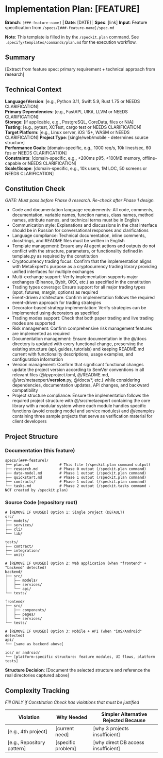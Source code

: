 # Implementation Plan: [FEATURE]

**Branch**: `[###-feature-name]` | **Date**: [DATE] | **Spec**: [link]
**Input**: Feature specification from `/specs/[###-feature-name]/spec.md`

**Note**: This template is filled in by the `/speckit.plan` command. See `.specify/templates/commands/plan.md` for the execution workflow.

## Summary

[Extract from feature spec: primary requirement + technical approach from research]

## Technical Context

<!--
  ACTION REQUIRED: Replace the content in this section with the technical details
  for the project. The structure here is presented in advisory capacity to guide
  the iteration process.
-->

**Language/Version**: [e.g., Python 3.11, Swift 5.9, Rust 1.75 or NEEDS CLARIFICATION]  
**Primary Dependencies**: [e.g., FastAPI, UIKit, LLVM or NEEDS CLARIFICATION]  
**Storage**: [if applicable, e.g., PostgreSQL, CoreData, files or N/A]  
**Testing**: [e.g., pytest, XCTest, cargo test or NEEDS CLARIFICATION]  
**Target Platform**: [e.g., Linux server, iOS 15+, WASM or NEEDS CLARIFICATION]
**Project Type**: [single/web/mobile - determines source structure]  
**Performance Goals**: [domain-specific, e.g., 1000 req/s, 10k lines/sec, 60 fps or NEEDS CLARIFICATION]  
**Constraints**: [domain-specific, e.g., <200ms p95, <100MB memory, offline-capable or NEEDS CLARIFICATION]  
**Scale/Scope**: [domain-specific, e.g., 10k users, 1M LOC, 50 screens or NEEDS CLARIFICATION]

## Constitution Check

*GATE: Must pass before Phase 0 research. Re-check after Phase 1 design.*

- Code and documentation language requirements: All code, comments, documentation, variable names, function names, class names, method names, attribute names, and technical terms must be in English
- Communication style: Explanations and discussions in the chat interface should be in Russian for conversational responses and clarifications
- Language compliance: Technical documentation, inline comments, docstrings, and README files must be written in English
- Template management: Ensure any AI agent actions and outputs do not conflict with the structure, parameters, or functionality defined in template.py as required by the constitution
- Cryptocurrency trading focus: Confirm that the implementation aligns with MetaExpert's purpose as a cryptocurrency trading library providing unified interfaces for multiple exchanges
- Multi-exchange support: Verify implementation supports major exchanges (Binance, Bybit, OKX, etc.) as specified in the constitution
- Trading types coverage: Ensure support for all major trading types (spot, futures, margin, options) as required
- Event-driven architecture: Confirm implementation follows the required event-driven approach for trading strategies
- Decorator-based strategy implementation: Verify strategies can be implemented using decorators as specified
- Trading modes support: Check that both paper trading and live trading modes are supported
- Risk management: Confirm comprehensive risk management features are implemented as required
- Documentation management: Ensure documentation in the @/docs directory is updated with every functional change, preserving the existing structure (api, guides, tutorials) and keeping README.md current with functionality descriptions, usage examples, and configuration information
- Version management: Confirm that significant functional changes update the project version according to SemVer conventions in all relevant files (@/pyproject.toml, @/README.md, @/src/metaexpert/__version__.py, @/docs/*, etc.) while considering dependencies, documentation updates, API changes, and backward compatibility
- Project structure compliance: Ensure the implementation follows the required project structure with @/src/metaexpert containing the core library with a modular system where each module handles specific functions (avoid creating model and service modules) and @/examples containing three sample projects that serve as verification material for client developers

## Project Structure

### Documentation (this feature)

```
specs/[###-feature]/
├── plan.md              # This file (/speckit.plan command output)
├── research.md          # Phase 0 output (/speckit.plan command)
├── data-model.md        # Phase 1 output (/speckit.plan command)
├── quickstart.md        # Phase 1 output (/speckit.plan command)
├── contracts/           # Phase 1 output (/speckit.plan command)
└── tasks.md             # Phase 2 output (/speckit.tasks command - NOT created by /speckit.plan)
```

### Source Code (repository root)
<!--
  ACTION REQUIRED: Replace the placeholder tree below with the concrete layout
  for this feature. Delete unused options and expand the chosen structure with
  real paths (e.g., apps/admin, packages/something). The delivered plan must
  not include Option labels.
-->

```
# [REMOVE IF UNUSED] Option 1: Single project (DEFAULT)
src/
├── models/
├── services/
├── cli/
└── lib/

tests/
├── contract/
├── integration/
└── unit/

# [REMOVE IF UNUSED] Option 2: Web application (when "frontend" + "backend" detected)
backend/
├── src/
│   ├── models/
│   ├── services/
│   └── api/
└── tests/

frontend/
├── src/
│   ├── components/
│   ├── pages/
│   └── services/
└── tests/

# [REMOVE IF UNUSED] Option 3: Mobile + API (when "iOS/Android" detected)
api/
└── [same as backend above]

ios/ or android/
└── [platform-specific structure: feature modules, UI flows, platform tests]
```

**Structure Decision**: [Document the selected structure and reference the real
directories captured above]

## Complexity Tracking

*Fill ONLY if Constitution Check has violations that must be justified*

| Violation | Why Needed | Simpler Alternative Rejected Because |
|-----------|------------|-------------------------------------|
| [e.g., 4th project] | [current need] | [why 3 projects insufficient] |
| [e.g., Repository pattern] | [specific problem] | [why direct DB access insufficient] |
